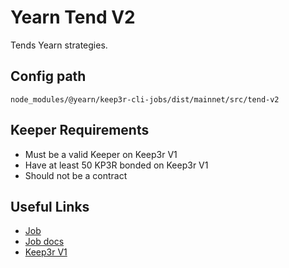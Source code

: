 # Yearn Tend V2

Tends Yearn strategies.

## Config path

`node_modules/@yearn/keep3r-cli-jobs/dist/mainnet/src/tend-v2`

## Keeper Requirements

* Must be a valid Keeper on Keep3r V1
* Have at least 50 KP3R bonded on Keep3r V1
* Should not be a contract

## Useful Links

* [Job](https://etherscan.io/address/0x2ef7801c6A9d451EF20d0F513c738CC012C57bC3)
* [Job docs](https://github.com/yearn/keep3r-jobs/blob/master/doc/TendV2Keep3rJob.md)
* [Keep3r V1](https://etherscan.io/address/0x1ceb5cb57c4d4e2b2433641b95dd330a33185a44)
